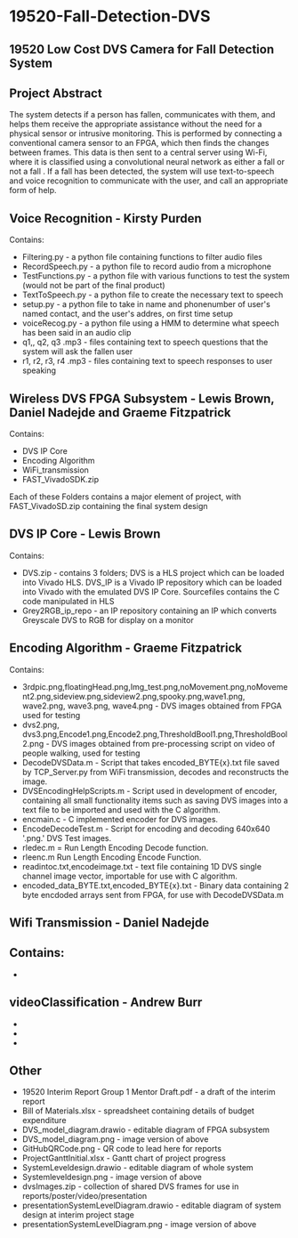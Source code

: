 # 19520-Fall-Detection-DVS
## 19520 Low Cost DVS Camera for Fall Detection System
## Project Abstract
The system detects if a person has fallen, communicates with them, and helps them receive the appropriate assistance without the need for a physical sensor or intrusive monitoring. This is performed by connecting a conventional camera sensor to an FPGA, which then finds the changes between frames. This data is then sent to a central server using Wi-Fi, where it is classified using a convolutional neural network as either a fall or not a fall  . If a fall has been detected, the system will use text-to-speech and voice recognition to communicate with the user, and call an appropriate form of help. 

## Voice Recognition - Kirsty Purden
Contains:
- Filtering.py - a python file containing functions to filter audio files
- RecordSpeech.py - a python file to record audio from a microphone
- TestFunctions.py - a python file with various functions to test the system (would not be part of the final product)
- TextToSpeech.py - a python file to create the necessary text to speech
- setup.py - a python file to take in name and phonenumber of user's named contact, and the user's addres, on first time setup
- voiceRecog.py - a python file using a HMM to determine what speech has been said in an audio clip
- q1,, q2, q3 .mp3 - files containing text to speech questions that the system will ask the fallen user
- r1, r2, r3, r4 .mp3 - files containing text to speech responses to user speaking

## Wireless DVS FPGA Subsystem - Lewis Brown, Daniel Nadejde and Graeme Fitzpatrick  
Contains:
- DVS IP Core
- Encoding Algorithm
- WiFi_transmission
- FAST_VivadoSDK.zip

Each of these Folders contains a major element of project, with FAST_VivadoSD.zip containing the final system design

## DVS IP Core - Lewis Brown
Contains:
- DVS.zip - contains 3 folders; DVS is a HLS project which can be loaded into Vivado HLS. DVS_IP is a Vivado IP repository which can be loaded into Vivado with the emulated DVS IP Core. Sourcefiles contains the C code manipulated in HLS
- Grey2RGB_ip_repo - an IP repository containing an IP which converts Greyscale DVS to RGB for display on a monitor

## Encoding Algorithm - Graeme Fitzpatrick
Contains:
- 3rdpic.png,floatingHead.png,Img_test.png,noMovement.png,noMovement2.png,sideview.png,sideview2.png,spooky.png,wave1.png, wave2.png, wave3.png, wave4.png - DVS images obtained from FPGA used for testing
- dvs2.png, dvs3.png,Encode1.png,Encode2.png,ThresholdBool1.png,ThresholdBool2.png - DVS images obtained from pre-processing script on video of people walking, used for testing
- DecodeDVSData.m - Script that takes encoded_BYTE{x}.txt file saved by TCP_Server.py from WiFi transmission, decodes and reconstructs the image.
- DVSEncodingHelpScripts.m - Script used in development of encoder, containing all small functionality items such as saving DVS images into a text file to be imported and used with the C algorithm. 
- encmain.c - C implemented encoder for DVS images.
- EncodeDecodeTest.m - Script for encoding and decoding 640x640 '.png.' DVS Test images.
- rledec.m = Run Length Encoding Decode function.
- rleenc.m Run Length Encoding Encode Function.
- readintoc.txt,encodeimage.txt - text file containing 1D DVS single channel image vector, importable for use with C algorithm.
- encoded_data_BYTE.txt,encoded_BYTE{x}.txt - Binary data containing 2 byte encdoded arrays sent from FPGA, for use with DecodeDVSData.m

## Wifi Transmission - Daniel Nadejde
Contains: 
-
-



## videoClassification - Andrew Burr
-
-
-


## Other
- 19520 Interim Report Group 1 Mentor Draft.pdf - a draft of the interim report
- Bill of Materials.xlsx - spreadsheet containing details of budget expenditure
- DVS_model_diagram.drawio - editable diagram of FPGA subsystem
- DVS_model_diagram.png - image version of above
- GitHubQRCode.png - QR code to lead here for reports
- ProjectGanttInitial.xlsx - Gantt chart of project progress
- SystemLeveldesign.drawio - editable diagram of whole system
- Systemleveldesign.png - image version of above
- dvsImages.zip - collection of shared DVS frames for use in reports/poster/video/presentation
- presentationSystemLevelDiagram.drawio - editable diagram of system design at interim project stage
- presentationSystemLevelDiagram.png - image version of above
